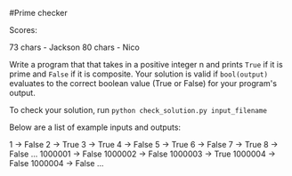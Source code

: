 #Prime checker

Scores:

73 chars - Jackson
80 chars - Nico

Write a program that that takes in a positive integer n and prints `True` if it is prime and `False` if it is composite. Your solution is valid if `bool(output)` evaluates to the correct boolean value (True or False) for your program's output.

To check your solution, run `python check_solution.py input_filename`

Below are a list of example inputs and outputs:

1 -> False
2 -> True
3 -> True
4 -> False
5 -> True
6 -> False
7 -> True
8 -> False
...
1000001 -> False
1000002 -> False
1000003 -> True
1000004 -> False
1000004 -> False
...

